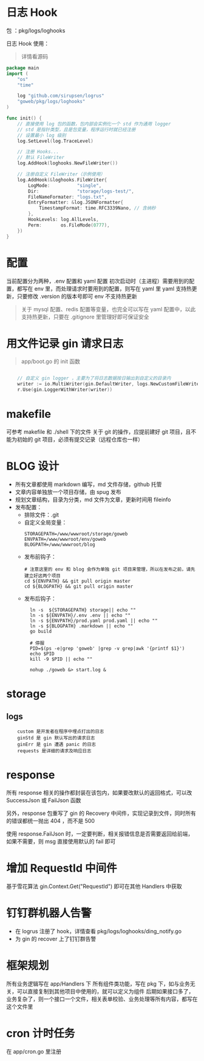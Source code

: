 # 日志 Hook

包 ：pkg/logs/loghooks

日志 Hook 使用：
> 详情看源码

```go
package main
import (
    "os"
    "time"

    log "github.com/sirupsen/logrus"
    "goweb/pkg/logs/loghooks"
)

func init() {
    // 直接使用 log 包的函数，包内部会实例化一个 std 作为通用 logger
    // std 是指针类型，且是包变量，程序运行时就已经注册
    // 设置最小 log 级别
    log.SetLevel(log.TraceLevel)

    // 注册 Hooks...
    // 默认 FileWriter
    log.AddHook(loghooks.NewFileWriter())

    // 注册自定义 FileWriter（示例使用）
    log.AddHook(&loghooks.FileWriter{
        LogMode:          "single",
        Dir:              "storage/logs-test/",
        FileNameFormater: "logs.txt",
        EntryFormatter: &log.JSONFormatter{
            TimestampFormat: time.RFC3339Nano, // 含纳秒
        },
        HookLevels: log.AllLevels,
        Perm:       os.FileMode(0777),
    })
}
```

# 配置
当前配置分为两种，.env 配置和 yaml 配置
初次启动时（主进程）需要用到的配置，都写在 env 里，而处理请求时要用到的配置，则写在 yaml 里
yaml 支持热更新，只要修改 .version 的版本号即可
env 不支持热更新

> 关于 mysql 配置、redis 配置等变量，也完全可以写在 yaml 配置中，以此支持热更新，只要在 .gitignore 里管理好即可保证安全

# 用文件记录 gin 请求日志
> app/boot.go 的 init 函数
```go

    // 自定义 gin logger ，主要为了将日志数据按日输出到自定义的目录内
	writer := io.MultiWriter(gin.DefaultWriter, logs.NewCustomFileWriter()) // 可以看 logs/custom_file_writer.go
	r.Use(gin.LoggerWithWriter(writer))
```
# makefile
可参考 makefile 和 ./shell 下的文件
关于 git 的操作，应提前建好 git 项目，且不能为初始的 git 项目，必须有提交记录（远程仓库也一样）

# BLOG 设计
- 所有文章都使用 markdown 编写，md 文件存储，github 托管
- 文章内容单独放一个项目存储，由 spug 发布
- 规划文章结构，目录为分类，md 文件为文章，更新时间用 fileinfo
- 发布配置：
    - 排除文件：.git
    - 自定义全局变量：
        ```
        STORAGEPATH=/www/wwwroot/storage/goweb
        ENVPATH=/www/wwwroot/env/goweb
        BLOGPATH=/www/wwwroot/blog
        ```
    - 发布前钩子：
        ```
        # 注意这里的 env 和 blog 会作为单独 git 项目来管理，所以在发布之前，请先建立好这两个项目
        cd ${ENVPATH} && git pull origin master
        cd ${BLOGPATH} && git pull origin master
        ```
    - 发布后钩子：
        ```
          ln -s  ${STORAGEPATH} storage|| echo ""
          ln -s ${ENVPATH}/.env .env || echo ""
          ln -s ${ENVPATH}/prod.yaml prod.yaml || echo ""
          ln -s ${BLOGPATH} .markdown || echo ""
          go build
          
          # 停服
          PID=$(ps -e|grep 'goweb' |grep -v grep|awk '{printf $1}')
          echo $PID
          kill -9 $PID || echo ""
          
          nohup ./goweb &> start.log &
        ```
      
# storage
## logs
```
    custom 是开发者在程序中埋点打出的日志
    ginStd 是 gin 默认写出的请求日志
    ginErr 是 gin 遭遇 panic 的日志
    requests 是详细的请求及响应日志
```
# response

所有 response 相关的操作都封装在该包内，如果要改默认的返回格式，可以改 SuccessJson 或 FailJson 函数

另外，response 包重写了 gin 的 Recovery 中间件，实现记录到文件，同时所有的错误都统一抛出 404 ，而不是 500

使用 response.FailJson 时，一定要判断，相关报错信息是否需要返回给前端，如果不需要，则 msg 直接使用默认的 fail 即可

# 增加 RequestId 中间件
基于雪花算法
gin.Context.Get("RequestId") 即可在其他 Handlers 中获取

# 钉钉群机器人告警
- 在 logrus 注册了 hook，详情查看 pkg/logs/loghooks/ding_notify.go
- 为 gin 的 recover 上了钉钉群告警

# 框架规划
所有业务逻辑写在 app/Handlers 下
所有组件类功能，写在 pkg 下，如与业务无关，可以直接复制到其他项目中使用的，就可以定义为组件
后期如果接口多了，业务复杂了，则一个接口一个文件，相关表单校验、业务处理等所有内容，都写在这个文件里

# cron 计时任务
在 app/cron.go 里注册
